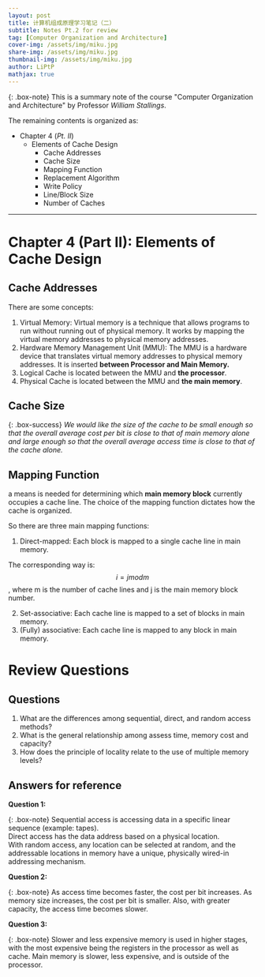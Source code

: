 ```yaml
---
layout: post
title: 计算机组成原理学习笔记（二）
subtitle: Notes Pt.2 for review
tag: [Computer Organization and Architecture]
cover-img: /assets/img/miku.jpg
share-img: /assets/img/miku.jpg
thumbnail-img: /assets/img/miku.jpg
author: LiPtP
mathjax: true
---
```


{: .box-note}
This is a summary note of the course "Computer Organization and Architecture" by Professor *William Stallings*. 

The remaining contents is organized as:
- Chapter 4 (*Pt. II*)
    - Elements of Cache Design
        - Cache Addresses
        - Cache Size
        - Mapping Function
        - Replacement Algorithm
        - Write Policy
        - Line/Block Size
        - Number of Caches


-------

# Chapter 4 (Part II): Elements of Cache Design
## Cache Addresses
There are some concepts:
1. Virtual Memory: Virtual memory is a technique that allows programs to run without running out of physical memory. It works by mapping the virtual memory addresses to physical memory addresses.
2. Hardware Memory Management Unit (MMU): The MMU is a hardware device that translates virtual memory addresses to physical memory addresses. It is inserted **between Processor and Main Memory.**
3. Logical Cache is located between the MMU and **the processor**.
4. Physical Cache is located between the MMU and **the main memory**.

## Cache Size

{: .box-success}
*We would like the size of the cache to be small enough so that the overall average cost per bit is close to that of main memory alone and large enough so that the overall average access time is close to that of the cache alone.*

## Mapping Function
a means is needed for determining which **main memory block** currently occupies a cache
line. The choice of the mapping function dictates how the cache is organized.

So there are three main mapping functions:
1. Direct-mapped: Each block is mapped to a single cache line in main memory.
 
The corresponding way is: $$i = j mod m$$, where m is the number of cache lines and j is the main memory block number.

2. Set-associative: Each cache line is mapped to a set of blocks in main memory.
3. (Fully) associative: Each cache line is mapped to any block in main memory.
# Review Questions
## Questions
1. What are the differences among sequential, direct, and random access methods?
2. What is the general relationship among assess time, memory cost and capacity?
3. How does the principle of locality relate to the use of multiple memory levels?

## Answers for reference

**Question 1:**

{: .box-note}
Sequential access is accessing data in a specific linear sequence (example: tapes).<br/>Direct access has the data address based on a physical location.<br/>With random access, any location can be selected at random, and the addressable locations in memory have a unique, physically wired-in addressing mechanism.

**Question 2:**

{: .box-note}
As access time becomes faster, the cost per bit increases. As memory size increases, the cost per bit is smaller. Also, with greater capacity, the access time becomes slower.

**Question 3:**

{: .box-note}
Slower and less expensive memory is used in higher stages, with the most expensive being the registers in the processor as well as cache. Main memory is slower, less expensive, and is outside of the processor.
